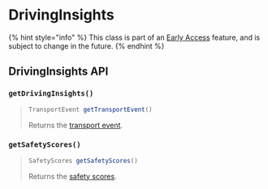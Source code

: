 # DrivingInsights

{% hint style="info" %}
This class is part of an [Early Access](../../../appendix/feature-production-readiness.md) feature, and is subject to change in the future.
{% endhint %}

## DrivingInsights API

### `getDrivingInsights()`

> ```java
> TransportEvent getTransportEvent()
> ```
>
> Returns the [transport event](../usercontext/event/transportevent.md).

### `getSafetyScores()`

> ```java
> SafetyScores getSafetyScores()
> ```
>
> Returns the [safety scores](safetyscores.md).



